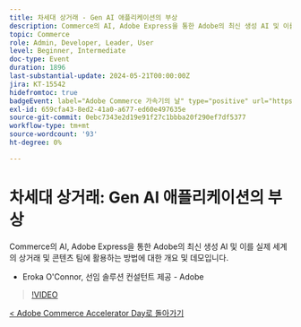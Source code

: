 ```yaml
---
title: 차세대 상거래 - Gen AI 애플리케이션의 부상
description: Commerce의 AI, Adobe Express을 통한 Adobe의 최신 생성 AI 및 이를 실제 세계의 상거래 및 콘텐츠 팀에 활용하는 방법에 대한 개요 및 데모입니다.
topic: Commerce
role: Admin, Developer, Leader, User
level: Beginner, Intermediate
doc-type: Event
duration: 1896
last-substantial-update: 2024-05-21T00:00:00Z
jira: KT-15542
hidefromtoc: true
badgeEvent: label="Adobe Commerce 가속기의 날" type="positive" url="https://experienceleague.adobe.com/ko/docs/events/apac-commerce-recordings/2024/overview"
exl-id: 659cfa43-8ed2-41a0-a677-ed60e497635e
source-git-commit: 0ebc7343e2d19e91f27c1bbba20f290ef7df5377
workflow-type: tm+mt
source-wordcount: '93'
ht-degree: 0%

---
```


# 차세대 상거래: Gen AI 애플리케이션의 부상

Commerce의 AI, Adobe Express을 통한 Adobe의 최신 생성 AI 및 이를 실제 세계의 상거래 및 콘텐츠 팀에 활용하는 방법에 대한 개요 및 데모입니다.

+ Eroka O&#39;Connor, 선임 솔루션 컨설턴트 제공 - Adobe

>[!VIDEO](https://video.tv.adobe.com/v/3429269/?learn=on)

[&lt; Adobe Commerce Accelerator Day로 돌아가기](./overview.md)
